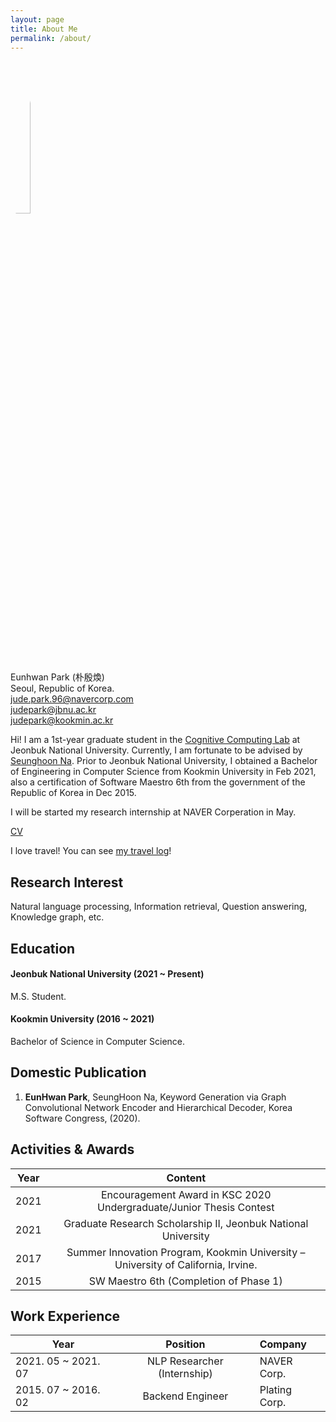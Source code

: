```yaml
---
layout: page
title: About Me
permalink: /about/
---
```

<img src="https://avatars.githubusercontent.com/JudePark96" width="25%" height="25%" style="border-radius:50%"/><br/>
Eunhwan Park (朴殷煥) <br >
Seoul, Republic of Korea. <br >
jude.park.96@navercorp.com <br >
judepark@jbnu.ac.kr <br >
judepark@kookmin.ac.kr 

Hi! I am a 1st-year graduate student in the [Cognitive Computing Lab](http://nlp.jbnu.ac.kr/) at Jeonbuk National University. Currently, I am fortunate to be advised by [Seunghoon Na](http://nlp.jbnu.ac.kr/~nash/faculty.html). Prior to Jeonbuk National University, I obtained a Bachelor of Engineering in Computer Science from Kookmin University in Feb 2021, also a certification of Software Maestro 6th from the government of the Republic of Korea in Dec 2015.

I will be started my research internship at NAVER Corperation in May.

[CV](https://github.com/JudePark96/judepark96.github.io/blob/master/eunhwanpark_cv.pdf)

I love travel! You can see [my travel log](https://judepark96.github.io/travel_log/#1)!

## Research Interest

Natural language processing, Information retrieval, Question answering, Knowledge graph, etc.

## Education

#### Jeonbuk National University (2021 ~ Present)

M.S. Student.

#### Kookmin University (2016 ~ 2021)

Bachelor of Science in Computer Science.

## Domestic Publication

1. **EunHwan Park**, SeungHoon Na, Keyword Generation via Graph Convolutional Network Encoder and Hierarchical Decoder, Korea Software Congress, (2020).

## Activities & Awards

| Year   |      Content      |  
|----------|:-------------:|
| 2021 | Encouragement Award in KSC 2020 Undergraduate/Junior Thesis Contest |
| 2021 | Graduate Research Scholarship II, Jeonbuk National University |
| 2017 |  Summer Innovation Program, Kookmin University – University of California, Irvine. |
| 2015 |  SW Maestro 6th (Completion of Phase 1) |

## Work Experience

| Year   |      Position      | Company |  
|----------|:-------------:|:-------------|
| 2021. 05 ~ 2021. 07 | NLP Researcher (Internship) | NAVER Corp. |
| 2015. 07 ~ 2016. 02 | Backend Engineer | Plating Corp. |

